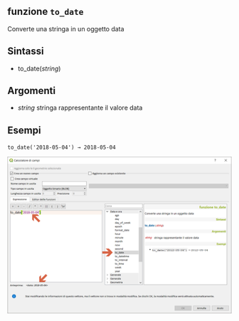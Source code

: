 ## funzione `to_date`

Converte una stringa in un oggetto data

## Sintassi

* to_date(_string_)

## Argomenti

* _string_ stringa rappresentante il valore data

## Esempi
```
to_date('2018-05-04') → 2018-05-04
```

<img src="/img/data_e_ora/to_date1.png">